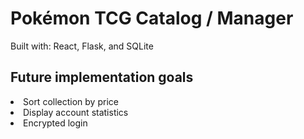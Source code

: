 <h1> Pokémon TCG Catalog / Manager </h1>

Built with: React, Flask, and SQLite

<h2> Future implementation goals </h2>
<li> Sort collection by price </li>
<li> Display account statistics </li>
<li> Encrypted login </li>